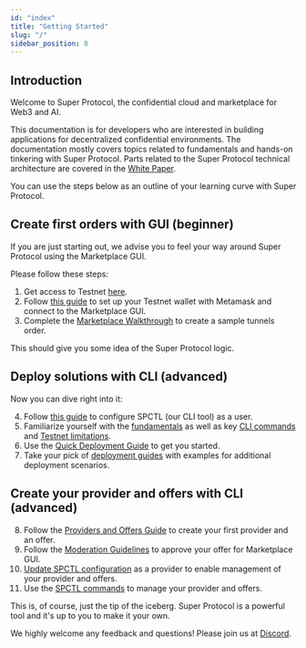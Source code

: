 ```yaml
---
id: "index"
title: "Getting Started"
slug: "/"
sidebar_position: 0
---
```


## Introduction

Welcome to Super Protocol, the confidential cloud and marketplace for Web3 and AI.

This documentation is for developers who are interested in building applications for decentralized confidential environments. The documentation mostly covers topics related to fundamentals and hands-on tinkering with Super Protocol. Parts related to the Super Protocol technical architecture are covered in the [White Paper](/whitepaper).

You can use the steps below as an outline of your learning curve with Super Protocol.

## Create first orders with GUI (beginner)

If you are just starting out, we advise you to feel your way around Super Protocol using the Marketplace GUI. 

Please follow these steps:
1. Get access to Testnet [here](/testnet/).
2. Follow [this guide](/developers/marketplace/first-steps) to set up your Testnet wallet with Metamask and connect to the Marketplace GUI.
3. Complete the [Marketplace Walkthrough](/developers/marketplace/walkthrough/) to create a sample tunnels order.

This should give you some idea of the Super Protocol logic. 

## Deploy solutions with CLI (advanced)

Now you can dive right into it:

4. Follow [this guide](/developers/cli_guides/) to configure SPCTL (our CLI tool) as a user.
5. Familiarize yourself with the [fundamentals](/developers/fundamentals) as well as key [CLI commands](/developers/cli_commands) and [Testnet limitations](/testnet/limitations).
6. Use the [Quick Deployment Guide](/developers/cli_guides/quick_guide) to get you started.
7. Take your pick of [deployment guides](/developers/deployment_guides/) with examples for additional deployment scenarios.

## Create your provider and offers with CLI (advanced)

8. Follow the [Providers and Offers Guide](/developers/cli_guides/providers_offers) to create your first provider and an offer.
9. Follow the [Moderation Guidelines](/developers/marketplace/moderation/) to approve your offer for Marketplace GUI.
10. [Update SPCTL configuration](/developers/cli_guides/configure#for-offer-providers) as a provider to enable management of your provider and offers.
11. Use the [SPCTL commands](/developers/cli_guides/providers_offers#faq) to manage your provider and offers.

This is, of course, just the tip of the iceberg. Super Protocol is a powerful tool and it's up to you to make it your own.

We highly welcome any feedback and questions! Please join us at [Discord](https://discord.com/invite/superprotocol).
